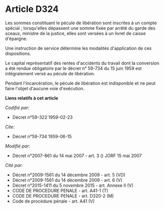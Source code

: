 # Article D324

Les sommes constituant le pécule de libération sont inscrites à un compte spécial ; lorsqu'elles dépassent une somme fixée
par arrêté du garde des sceaux, ministre de la justice, elles sont versées à un livret de caisse d'épargne.

Une instruction de service détermine les modalités d'application de ces dispositions.

Le capital représentatif des rentes d'accidents du travail dont la conversion a été rendue obligatoire par le décret n°
59-734 du 15 juin 1959 est intégralement versé au pécule de libération.

Pendant l'incarcération, le pécule de libération est indisponible et ne peut faire l'objet d'aucune voie d'exécution.

**Liens relatifs à cet article**

_Codifié par_:

  - Décret n°59-322 1959-02-23

_Cite_:

  - Décret n°59-734 1959-06-15

_Modifié par_:

  - Décret n°2007-861 du 14 mai 2007 - art. 3 () JORF 15 mai 2007

_Cité par_:

  - Décret n°2009-1561 du 14 décembre 2009 - art. 5 (VD)
  - Décret n°2009-1561 du 14 décembre 2009 - art. 6 (V)
  - Décret n°2015-1411 du 5 novembre 2015 - art. Annexe II (V)
  - CODE DE PROCEDURE PENALE - art. A41-1 (T)
  - CODE DE PROCEDURE PENALE - art. D320-2 (M)
  - Code de procédure pénale - art. A41 (V)
